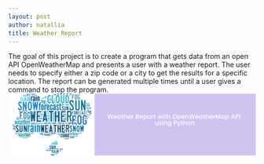 ```yaml
---
layout: post
author: natallia
title: Weather Report 
---
```

The goal of this project is to create a program that gets data from an open API OpenWeatherMap and presents a user with a weather report. The user needs to specify either a zip code or a city to get the results for a specific location. The report can be generated multiple times until a user gives a command to stop the program.<br>
<img src ="images/weather.png"><br>  
